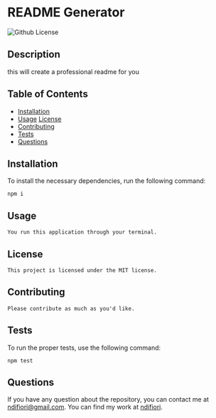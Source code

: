 # README Generator
  ![Github License](https://img.shields.io/badge/license-MIT-blue.svg)

  ## Description

  this will create a professional readme for you

  ## Table of Contents

  * [Installation](#installation)
  * [Usage](#contributing)
  [License](#license)
  * [Contributing](#contributing)
  * [Tests](#tests)
  * [Questions](#questions)
  
  ## Installation

  To install the necessary dependencies, run the following command:
  
  ```
  npm i
  ```

  ## Usage
  
  ```
  You run this application through your terminal.
  ```

  ## License

    This project is licensed under the MIT license.

  ## Contributing

  ```
  Please contribute as much as you'd like.
  ```

  ## Tests

  To run the proper tests, use the following command:

  ```
  npm test
  ```

  ## Questions

  If you have any question about the repository, you can contact me at ndifiori@gmail.com. You can find my work at [ndifiori](https://github.com/ndifiori/).

